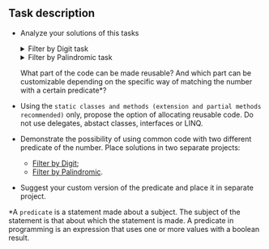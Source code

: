 ## Task description ##

- Analyze your solutions of this tasks
    <details>
    <summary>Filter by Digit task</summary>
    
    Implement an `FilterByDigit` method that obtains an array of integers whose elements contain a given digit. The task definition is given in the  XML-comments for this method. Don't use strings, arrays and LINQ.
     
     For example, for array `{ 1, 2, 3, 4, 5, 6, 7, 68, 69, 70, 15, 17 } => { 7, 70, 17 } for digit = 7`. 
    </details>
    <details>
    <summary>Filter by Palindromic task</summary>   
    
    Implement a `FilterByPalindromic` method that takes an array of integers and filters it in such a way that the output will be a new array consisting only of elements that are palindromes. If there are no such elements return an empty array. Do not use strings, arrays, LINQ queries and delegates.  
    </details>  

    What part of the code can be made reusable? And which part can be customizable depending on the specific way of matching the number with a certain predicate*?    
- Using the `static classes and methods (extension and partial methods recommended)` only, propose the option of allocating reusable code. Do not use delegates, abstact classes, interfaces or LINQ.
- Demonstrate the possibility of using common code with two different predicate of the number. Place solutions in two separate projects:
    - [Filter by Digit](/FilerByDigit);
    - [Filter by Palindromic](/FilterByPalindromic).
- Suggest your custom version of the predicate and place it in separate project.

*A `predicate`  is a statement made about a subject. The subject of the statement is that about which the statement is made. A predicate in programming is an expression that uses one or more values with a boolean result.
